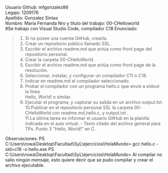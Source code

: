 Usuario Github: mfgonzalez86  
Legajo: 1209176  
Apellido: Gonzalez Sintas  
Nombre:  Maria Fernanda
Nro y titulo del trabajo: 00-CHelloworld  
#Se trabajo con Visual Studio Code, compilador C18
Enunciado:   
>1. Si no posee una cuenta GitHub, crearla.  
>2. Crear un repositorio público llamado SSL.  
>3. Escribir el archivo readme.md que actúa como front page del repositorio personal.  
>4. Crear la carpeta 00-CHelloWorld.  
>5. Escribir el archivo readme.md que actúa como front page de la resolución.  
>6. Seleccionar, instalar, y configurar un compilador C11 ó C18.  
>7. Indicar en readme.md el compilador seleccionado.  
>8. Probar el compilador con un programa hello.c que envíe a stdout la línea  
>Hello, World! o similar.  
>9. Ejecutar el programa, y capturar su salida en un archivo output.txt.  
>10.Publicar en el repositorio personal SSL la carpeta 00-CHelloWorld con readme.md,hello.c, y output.txt .  
>11.La última tarea es informar el usuario GitHub en la planilla indicada en el aula virtual.  - Texto citado del archivo general para TPs. Punto 3 "Hello, World!" en C.  


Observaciones:
PS C:\Users\rowa\Desktop\Facultad\SyL\ejercicios\HolaMundo> gcc hello.c -std=c18 -o hello.exe
PS C:\Users\rowa\Desktop\Facultad\SyL\ejercicios\HolaMundo>
Al compilar no salio ningún mensaje, esto quiere decir que se pudo compilar y crear el archivo ejecutable.
